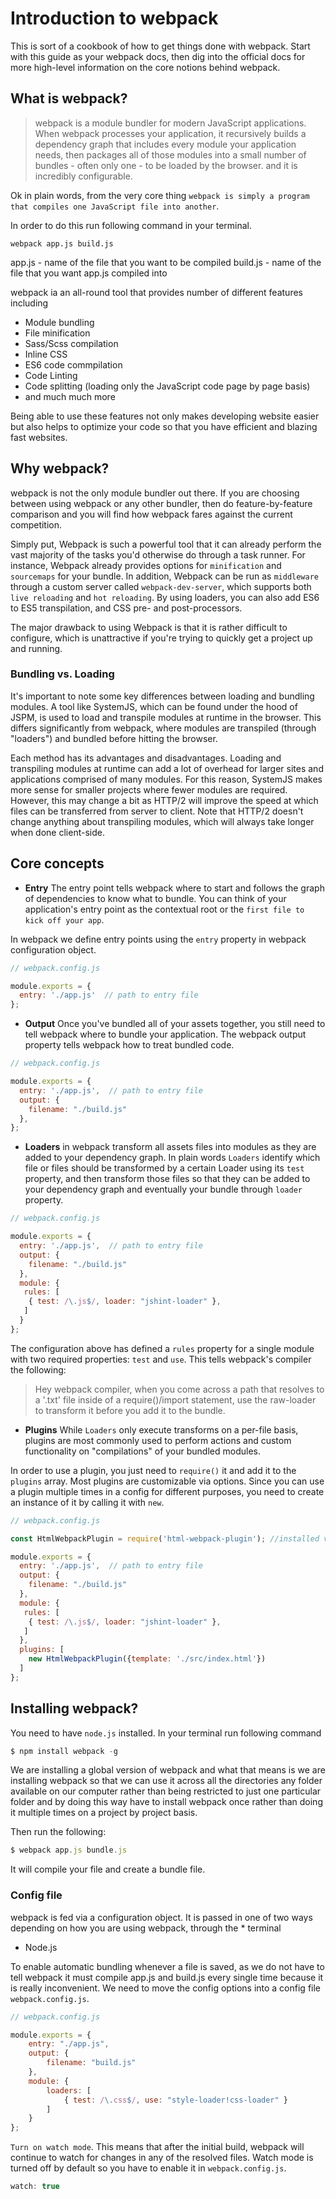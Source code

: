 # Introduction to webpack

This is sort of a cookbook of how to get things done with webpack. Start with this guide as your webpack docs, then dig into the official docs for more high-level information on the core notions behind webpack.

## What is webpack?

> webpack is a module bundler for modern JavaScript applications. When webpack processes your application, it recursively builds a dependency graph that includes every module your application needs, then packages all of those modules into a small number of bundles - often only one - to be loaded by the browser. and it is incredibly configurable.

Ok in plain words, from the very core thing `webpack is simply a program that compiles one JavaScript file into another`.

In order to do this run following command in your terminal.
```
webpack app.js build.js
```
app.js - name of the file that you want to be compiled
build.js - name of the file that you want app.js compiled into


webpack ia an all-round tool that provides number of different features including 
* Module bundling
* File minification
* Sass/Scss compilation
* Inline CSS
* ES6 code commpilation
* Code Linting
* Code splitting (loading only the JavaScript code page by page basis)
* and much much more 

Being able to use these features not only makes developing website easier but also helps to optimize your code so that you have efficient and blazing fast websites. 

## Why webpack?

webpack is not the only module bundler out there. If you are choosing between using webpack or any other bundler, then do feature-by-feature comparison and you will find how webpack fares against the current competition.

Simply put, Webpack is such a powerful tool that it can already perform the vast majority of the tasks you'd otherwise do through a task runner. For instance, Webpack already provides options for `minification` and `sourcemaps` for your bundle. In addition, Webpack can be run as `middleware` through a custom server called `webpack-dev-server`, which supports both `live reloading` and `hot reloading`. By using loaders, you can also add ES6 to ES5 transpilation, and CSS pre- and post-processors.

The major drawback to using Webpack is that it is rather difficult to configure, which is unattractive if you're trying to quickly get a project up and running.

### Bundling vs. Loading

It's important to note some key differences between loading and bundling modules. A tool like SystemJS, which can be found under the hood of JSPM, is used to load and transpile modules at runtime in the browser. This differs significantly from webpack, where modules are transpiled (through "loaders") and bundled before hitting the browser.

Each method has its advantages and disadvantages. Loading and transpiling modules at runtime can add a lot of overhead for larger sites and applications comprised of many modules. For this reason, SystemJS makes more sense for smaller projects where fewer modules are required. However, this may change a bit as HTTP/2 will improve the speed at which files can be transferred from server to client. Note that HTTP/2 doesn't change anything about transpiling modules, which will always take longer when done client-side.

## Core concepts

* **Entry** The entry point tells webpack where to start and follows the graph of dependencies to know what to bundle. You can think of your application's entry point as the contextual root or the `first file to kick off your app`.

In webpack we define entry points using the `entry` property in webpack configuration object.
```js
// webpack.config.js

module.exports = {
  entry: './app.js'  // path to entry file
};
```

* **Output** Once you've bundled all of your assets together, you still need to tell webpack where to bundle your application. The webpack output property tells webpack how to treat bundled code.
```js
// webpack.config.js

module.exports = {
  entry: './app.js',  // path to entry file
  output: {
    filename: "./build.js"
  },
};
```

* **Loaders** in webpack transform all assets files into modules as they are added to your dependency graph. In plain words `Loaders` identify which file or files should be transformed by a certain Loader using its `test` property, and then transform those files so that they can be added to your dependency graph and eventually your bundle through `loader` property.
```js
// webpack.config.js

module.exports = {
  entry: './app.js',  // path to entry file
  output: {
    filename: "./build.js"
  },
  module: {
   rules: [
    { test: /\.js$/, loader: "jshint-loader" },
   ]
  } 
};
```
The configuration above has defined a `rules` property for a single module with two required properties: `test` and `use`. This tells webpack's compiler the following:
> Hey webpack compiler, when you come across a path that resolves to a '.txt' file inside of a require()/import statement, use the raw-loader to transform it before you add it to the bundle.

* **Plugins** While `Loaders` only execute transforms on a per-file basis, plugins are most commonly used to perform actions and custom functionality on "compilations" of your bundled modules.

In order to use a plugin, you just need to `require()` it and add it to the `plugins` array. Most plugins are customizable via options. Since you can use a plugin multiple times in a config for different purposes, you need to create an instance of it by calling it with `new`.
```js
// webpack.config.js

const HtmlWebpackPlugin = require('html-webpack-plugin'); //installed via npm

module.exports = {
  entry: './app.js',  // path to entry file
  output: {
    filename: "./build.js"
  },
  module: {
   rules: [
    { test: /\.js$/, loader: "jshint-loader" },
   ]
  },
  plugins: [
    new HtmlWebpackPlugin({template: './src/index.html'})
  ] 
};
```

## Installing webpack?

You need to have `node.js` installed. In your terminal run following command 
```js
$ npm install webpack -g
```

We are installing a global version of webpack and what that means is we are installing webpack so that we can use it across all the directories any folder available on our computer rather than being restricted to just one particular folder and by doing this way have to install webpack once rather than doing it multiple times on a project by project basis.

Then run the following:

```js
$ webpack app.js bundle.js
```

It will compile your file and create a bundle file. 

### Config file
webpack is fed via a configuration object. It is passed in one of two ways depending on how you are using webpack, through the * terminal
* Node.js

To enable automatic bundling whenever a file is saved, as we do not have to tell webpack it must compile app.js and build.js every single time because it is really inconvenient. We need to move the config options into a config file `webpack.config.js`.

```js
// webpack.config.js

module.exports = {
    entry: "./app.js",
    output: {
        filename: "build.js"
    },
    module: {
        loaders: [
            { test: /\.css$/, use: "style-loader!css-loader" }
        ]
    }
};
```

`Turn on watch mode`. This means that after the initial build, webpack will continue to watch for changes in any of the resolved files. Watch mode is turned off by default so you have to enable it in `webpack.config.js`.

```js
watch: true
```

